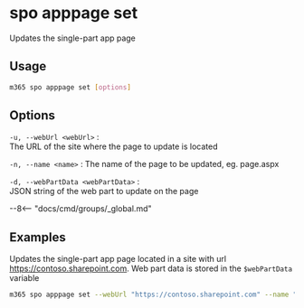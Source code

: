 # spo apppage set

Updates the single-part app page

## Usage

```sh
m365 spo apppage set [options]
```

## Options

`-u, --webUrl <webUrl>`
: The URL of the site where the page to update is located

`-n, --name <name>`
: The name of the page to be updated, eg. page.aspx

`-d, --webPartData <webPartData>`
: JSON string of the web part to update on the page

--8<-- "docs/cmd/groups/_global.md"

## Examples

Updates the single-part app page located in a site with url https://contoso.sharepoint.com. Web part data is stored in the `$webPartData` variable

```sh
m365 spo apppage set --webUrl "https://contoso.sharepoint.com" --name "Contoso.aspx" --webPartData $webPartData
```
